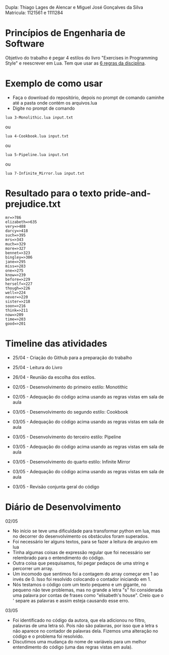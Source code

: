Dupla: Thiago Lages de Alencar e Miguel José Gonçalves da Silva    
Matricula: 1121561 e 1111284

# Princípios de Engenharia de Software #
Objetivo do trabalho é pegar 4 estilos do livro "Exercises in Programming Style" e reescrever em Lua. Tem que usar as [6 regras da disciplina](https://pes2006.wordpress.com/2006/03/15/disciplina/ ).

# Exemplo de como usar #
* Faça o download do repositório, depois no prompt de comando caminhe até a pasta onde contém os arquivos.lua
* Digite no prompt de comando
```
lua 3-Monolithic.lua input.txt
```
ou
```
lua 4-Cookbook.lua input.txt
```
ou
```
lua 5-Pipeline.lua input.txt
```
ou
```
lua 7-Infinite_Mirror.lua input.txt
```

# Resultado para o texto pride-and-prejudice.txt #
```
mr=>786
elizabeth=>635
very=>488
darcy=>418
such=>395
mrs=>343
much=>329
more=>327
bennet=>323
bingley=>306
jane=>295
miss=>283
one=>275
know=>239
before=>229
herself=>227
though=>226
well=>224
never=>220
sister=>218
soon=>216
think=>211
now=>209
time=>203
good=>201
```

# Timeline das atividades #

* 25/04 - Criação do Github para a preparação do trabalho

* 25/04 - Leitura do Livro

* 26/04 - Reunião da escolha dos estilos.

* 02/05 - Desenvolvimento do primeiro estilo: Monotithic
* 02/05 - Adequação do código acima usando as regras vistas em sala de aula

* 03/05 - Desenvolvimento do segundo estilo: Cookbook
* 03/05 - Adequação do código acima usando as regras vistas em sala de aula

* 03/05 - Desenvolvimento do terceiro estilo: Pipeline
* 03/05 - Adequação do código acima usando as regras vistas em sala de aula

* 03/05 - Desenvolvimento do quarto estilo: Infinite Mirror
* 03/05 - Adequação do código acima usando as regras vistas em sala de aula

* 03/05 - Revisão conjunta geral do código

# Diário de Desenvolvimento #
02/05

- No início se teve uma dificuldade para transformar python em lua, mas no decorrer do desenvolvimento os obstáculos foram superados.
- Foi necessário ler alguns textos, para se fazer a leitura de arquivo em lua
- Tinha algumas coisas de expressão regular que foi necessário ser relembrado para o entendimento do código.
- Outra coisa que pesquisamos, foi pegar pedaços de uma string e percorrer um array.
- Um incomodo que sentimos foi a contagem do array começar em 1 ao invés de 0. Isso foi resolvido colocando o contador iniciando em 1.
- Nós testamos o código com um texto pequeno e um gigante, no pequeno não teve problemas, mas no grande a letra "s" foi considerada uma palavra por contas de frases como "elisabeth's house". Creio que o ' separe as palavras e assim esteja causando esse erro.

03/05
- Foi identificado no código da autora, que ela adicionou no filtro, palavras de uma letra só. Pois não são palavras, por isso que a letra s não aparece no contador de palavras dela. Fizemos uma alteração no código e o problema foi resolvido.
- Discutimos uma mudança do nome de variáveis para um melhor entendimento do código (uma das regras vistas em aula).
